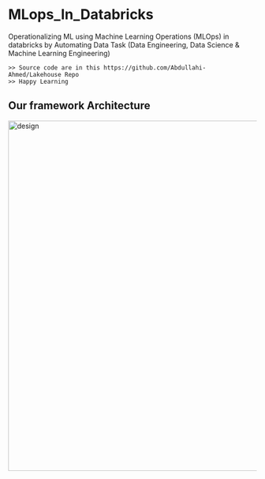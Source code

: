 # MLops_In_Databricks
Operationalizing ML using Machine Learning Operations (MLOps) in databricks by Automating Data Task (Data Engineering, Data Science &amp; Machine Learning Engineering)   
  
    
    >> Source code are in this https://github.com/Abdullahi-Ahmed/Lakehouse Repo  
    >> Happy Learning
  
  ## Our framework Architecture  
<img width="709" alt="design" src="https://user-images.githubusercontent.com/85021780/152106434-a37311e4-5b5d-4275-98b5-ea7d773fcf06.png">

